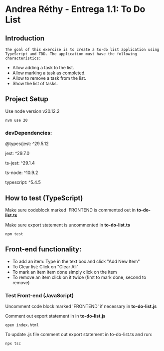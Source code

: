 # Andrea Réthy - Entrega 1.1: To Do List

## Introduction

    The goal of this exercise is to create a to-do list application using TypeScript and TDD. The application must have the following characteristics:

- Allow adding a task to the list.
- Allow marking a task as completed.
- Allow to remove a task from the list.
- Show the list of tasks.

## Project Setup

Use node version v20.12.2

```
nvm use 20
```

### devDependencies:

@types/jest: ^29.5.12

jest: ^29.7.0

ts-jest: ^29.1.4

ts-node: ^10.9.2

typescript: ^5.4.5

## How to test (TypeScript)

Make sure codeblock marked 'FRONTEND is commented out in **to-do-list.ts**

Make sure export statement is uncommented in **to-do-list.ts**

```
npm test
```

## Front-end functionality:

- To add an item: Type in the text box and click "Add New Item"
- To Clear list: Click on "Clear All"
- To mark an item item done simply click on the item
- To remove an item click on it twice (first to mark done, second to remove)

### Test Front-end (JavaScript)

Uncomment code block marked 'FRONTEND' if necessary in **to-do-list.js**

Comment out export statement in in **to-do-list.js**

```
open index.html
```

To update .js file comment out export statement in to-do-list.ts and run:

```
npx tsc
```
